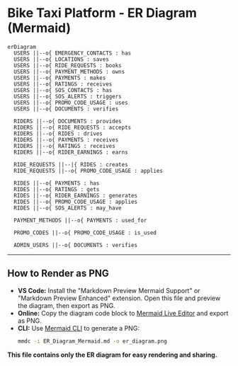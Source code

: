 # Bike Taxi Platform - ER Diagram (Mermaid)

```mermaid
erDiagram
  USERS ||--o{ EMERGENCY_CONTACTS : has
  USERS ||--o{ LOCATIONS : saves
  USERS ||--o{ RIDE_REQUESTS : books
  USERS ||--o{ PAYMENT_METHODS : owns
  USERS ||--o{ PAYMENTS : makes
  USERS ||--o{ RATINGS : receives
  USERS ||--o{ SOS_CONTACTS : has
  USERS ||--o{ SOS_ALERTS : triggers
  USERS ||--o{ PROMO_CODE_USAGE : uses
  USERS ||--o{ DOCUMENTS : verifies

  RIDERS ||--o{ DOCUMENTS : provides
  RIDERS ||--o{ RIDE_REQUESTS : accepts
  RIDERS ||--o{ RIDES : drives
  RIDERS ||--o{ PAYMENTS : receives
  RIDERS ||--o{ RATINGS : receives
  RIDERS ||--o{ RIDER_EARNINGS : earns

  RIDE_REQUESTS ||--|{ RIDES : creates
  RIDE_REQUESTS ||--o{ PROMO_CODE_USAGE : applies

  RIDES ||--o{ PAYMENTS : has
  RIDES ||--o{ RATINGS : gets
  RIDES ||--o{ RIDER_EARNINGS : generates
  RIDES ||--o{ PROMO_CODE_USAGE : applies
  RIDES ||--o{ SOS_ALERTS : may_have

  PAYMENT_METHODS ||--o{ PAYMENTS : used_for

  PROMO_CODES ||--o{ PROMO_CODE_USAGE : is_used

  ADMIN_USERS ||--o{ DOCUMENTS : verifies
```

---

## How to Render as PNG

- **VS Code:** Install the "Markdown Preview Mermaid Support" or "Markdown Preview Enhanced" extension. Open this file and preview the diagram, then export as PNG.
- **Online:** Copy the diagram code block to [Mermaid Live Editor](https://mermaid.live/) and export as PNG.
- **CLI:** Use [Mermaid CLI](https://github.com/mermaid-js/mermaid-cli) to generate a PNG:
  ```bash
  mmdc -i ER_Diagram_Mermaid.md -o er_diagram.png
  ```

**This file contains only the ER diagram for easy rendering and sharing.** 